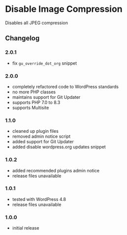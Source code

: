 # Disable Image Compression

Disables all JPEG compression

## Changelog

### 2.0.1
- fix `gu_override_dot_org` snippet

### 2.0.0
- completely refactored code to WordPress standards
- no more PHP classes
- maintains support for Git Updater
- supports PHP 7.0 to 8.3
- supports Multisite

### 1.1.0
- cleaned up plugin files
- removed admin notice script
- added support for Git Updater
- added disable wordpress.org updates snippet

### 1.0.2
- added recommended plugins admin notice
- release files unavailable

### 1.0.1
- tested with WordPress 4.8
- release files unavailable

### 1.0.0
- initial release

